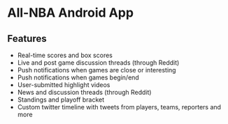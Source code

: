# All-NBA Android App

Features
-----

* Real-time scores and box scores
* Live and post game discussion threads (through Reddit)
* Push notifications when games are close or interesting
* Push notifications when games begin/end
* User-submitted highlight videos
* News and discussion threads (through Reddit)
* Standings and playoff bracket
* Custom twitter timeline with tweets from players, teams, reporters and more
